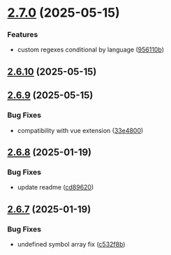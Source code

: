 # [2.7.0](https://github.com/jeronimoek/color-picker-universal/compare/v2.6.10...v2.7.0) (2025-05-15)


### Features

* custom regexes conditional by language ([956110b](https://github.com/jeronimoek/color-picker-universal/commit/956110b9d4830a49e5576d29cd5451080700bf48))



## [2.6.10](https://github.com/jeronimoek/color-picker-universal/compare/v2.6.9...v2.6.10) (2025-05-15)



## [2.6.9](https://github.com/jeronimoek/color-picker-universal/compare/v2.6.8...v2.6.9) (2025-05-15)


### Bug Fixes

* compatibility with vue extension ([33e4800](https://github.com/jeronimoek/color-picker-universal/commit/33e4800a7f54c6cda3887be0c8fcf324c9362fe6))



## [2.6.8](https://github.com/jeronimoek/color-picker-universal/compare/v2.6.7...v2.6.8) (2025-01-19)


### Bug Fixes

* update readme ([cd89620](https://github.com/jeronimoek/color-picker-universal/commit/cd89620813dc0411dc1dae9c2cefcbbeac665600))



## [2.6.7](https://github.com/jeronimoek/color-picker-universal/compare/v2.6.6...v2.6.7) (2025-01-19)


### Bug Fixes

* undefined symbol array fix ([c532f8b](https://github.com/jeronimoek/color-picker-universal/commit/c532f8bf7ec98bea59185859ca27a38cba058b21))



